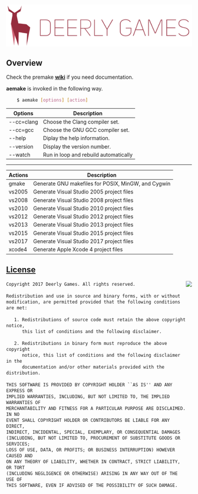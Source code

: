 <p align="center">
<a name="top" href="https://github.com/DeerlyGames/aemake"><img src="deerlygames_logo.png"></a>
</p>

## Overview
Check the premake [**wiki**](https://github.com/premake/premake-core/wiki) if you need documentation. 

**aemake** is invoked in the following way.

```sh
    $ aemake [options] [action]
```

| Options   		| Description  								|
| ---------------	| ----------------------------------------- |
| --cc=clang		| Choose the Clang compiler set. 			|
| --cc=gcc			| Choose the GNU GCC compiler set. 			|
| --help			| Diplay the help information. 				|
| --version			| Display the version number. 				|
| --watch			| Run in loop and rebuild automatically 	|

_____________________________________________________________

| Actions   | Description  									|
| ---------	|  -------------------------------------------- |
| gmake		| Generate GNU makefiles for POSIX, MinGW, and Cygwin |
| vs2005    | Generate Visual Studio 2005 project files |
| vs2008    | Generate Visual Studio 2008 project files |
| vs2010    | Generate Visual Studio 2010 project files |
| vs2012    | Generate Visual Studio 2012 project files |
| vs2013    | Generate Visual Studio 2013 project files |
| vs2015    | Generate Visual Studio 2015 project files |
| vs2017 	| Generate Visual Studio 2017 project files |
| xcode4    | Generate Apple Xcode 4 project files |

## [License](https://github.com/DeerlyGames/Entry/blob/master/LICENSE)

<a href="http://opensource.org/licenses/BSD-2-Clause" target="_blank">
<img align="right" src="http://opensource.org/trademarks/opensource/OSI-Approved-License-100x137.png">
</a>

    Copyright 2017 Deerly Games. All rights reserved.

	Redistribution and use in source and binary forms, with or without
	modification, are permitted provided that the following conditions are met:
	
	   1. Redistributions of source code must retain the above copyright notice,
	      this list of conditions and the following disclaimer.
	
	   2. Redistributions in binary form must reproduce the above copyright
	      notice, this list of conditions and the following disclaimer in the
	      documentation and/or other materials provided with the distribution.
	
	THIS SOFTWARE IS PROVIDED BY COPYRIGHT HOLDER ``AS IS'' AND ANY EXPRESS OR
	IMPLIED WARRANTIES, INCLUDING, BUT NOT LIMITED TO, THE IMPLIED WARRANTIES OF
	MERCHANTABILITY AND FITNESS FOR A PARTICULAR PURPOSE ARE DISCLAIMED. IN NO
	EVENT SHALL COPYRIGHT HOLDER OR CONTRIBUTORS BE LIABLE FOR ANY DIRECT,
	INDIRECT, INCIDENTAL, SPECIAL, EXEMPLARY, OR CONSEQUENTIAL DAMAGES
	(INCLUDING, BUT NOT LIMITED TO, PROCUREMENT OF SUBSTITUTE GOODS OR SERVICES;
	LOSS OF USE, DATA, OR PROFITS; OR BUSINESS INTERRUPTION) HOWEVER CAUSED AND
	ON ANY THEORY OF LIABILITY, WHETHER IN CONTRACT, STRICT LIABILITY, OR TORT
	(INCLUDING NEGLIGENCE OR OTHERWISE) ARISING IN ANY WAY OUT OF THE USE OF
	THIS SOFTWARE, EVEN IF ADVISED OF THE POSSIBILITY OF SUCH DAMAGE.
